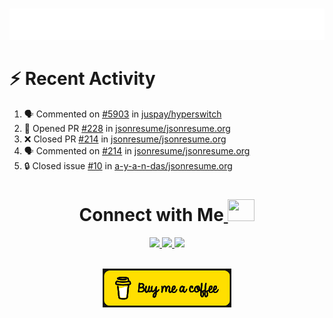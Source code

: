 
<a></a>
<div align="center">
	<br>
	<a href="https://github.com/a-y-a-n-das">
		 <img src="https://raw.githubusercontent.com/a-y-a-n-das/a-y-a-n-das/main/.github/workflows/hi.svg">
	</a>
	<br>
</div>



<!--
<p align="center">
  <img width="48%" src="https://github-readme-stats.vercel.app/api?username=a-y-a-n-das&show_icons=true&theme=radical">
  <img width="51%" src="https://github-readme-streak-stats.herokuapp.com/?user=a-y-a-n-das&theme=radical">
</p>

-->




# :zap: Recent Activity

<!--START_SECTION:activity-->
1. 🗣 Commented on [#5903](https://github.com/juspay/hyperswitch/issues/5903#issuecomment-3393970670) in [juspay/hyperswitch](https://github.com/juspay/hyperswitch)
2. 💪 Opened PR [#228](https://github.com/jsonresume/jsonresume.org/pull/228) in [jsonresume/jsonresume.org](https://github.com/jsonresume/jsonresume.org)
3. ❌ Closed PR [#214](https://github.com/jsonresume/jsonresume.org/pull/214) in [jsonresume/jsonresume.org](https://github.com/jsonresume/jsonresume.org)
4. 🗣 Commented on [#214](https://github.com/jsonresume/jsonresume.org/pull/214#issuecomment-3369820628) in [jsonresume/jsonresume.org](https://github.com/jsonresume/jsonresume.org)
5. 🔒 Closed issue [#10](https://github.com/a-y-a-n-das/jsonresume.org/issues/10) in [a-y-a-n-das/jsonresume.org](https://github.com/a-y-a-n-das/jsonresume.org)
<!--END_SECTION:activity-->


<h1 align="center"> Connect with Me<a  href="https://github.com/a-y-a-n-das"> <img src="https://media.tenor.com/6ph1w40DrykAAAAj/handshake-joypixels.gif" height="35" width="43"></a></h1>
	
	
<p align="center">
<a href="https://ayan-das.hashnode.dev" target="_blank" rel="noreferrer"><img src="https://img.shields.io/badge/Hashnode-2962FF.svg?style=for-the-badge&logo=Hashnode&logoColor=white"/> </a> 
<a href="https://www.twitter.com/ayan_das_" target="_blank" rel="noreferrer"><img src="https://img.shields.io/badge/Twitter-1DA1F2.svg?style=for-the-badge&logo=Twitter&logoColor=white"/> </a>
<a href="https://www.linkedin.com/in/ayan-das-5b1738267" target="_blank" rel="noreferrer"><img src="https://img.shields.io/badge/LinkedIn-0A66C2.svg?style=for-the-badge&logo=LinkedIn&logoColor=white"/> </a> 
</p>

<br>
	<div align="center">
<a  href="https://www.buymeacoffee.com/ayandas"><img src="https://github.com/a-y-a-n-das/a-y-a-n-das/raw/main/.github/workflows/download.png"/></a>

</div>












